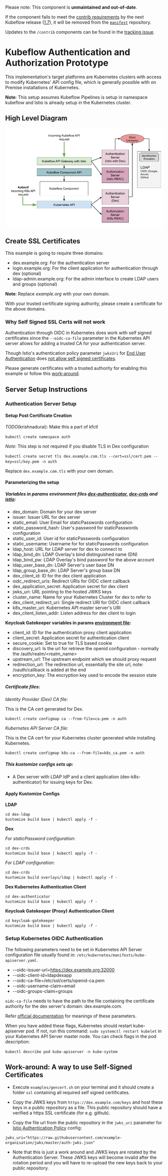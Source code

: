Please note: This component is **unmaintained and out-of-date**.

If the component fails to meet the [contrib requirements](https://github.com/kubeflow/manifests/blob/master/proposals/20220926-contrib-component-guidelines.md#component-requirements)
 by the next Kubeflow release ([1.7](https://github.com/kubeflow/community/tree/master/releases/release-1.7#timeline)),
 it will be removed from the [`manifest`](https://github.com/kubeflow/manifests) repository.

Updates to the `/contrib` components can be found in the [tracking issue](https://github.com/kubeflow/manifests/issues/2311).


# Kubeflow Authentication and Authorization Prototype

This implementation's target platforms are Kubernetes clusters with access to modify Kubernetes' API config file, which is generally possible with on Premise installations of Kubernetes.

**Note**: This setup assumes Kubeflow Pipelines is setup in namespace kubeflow and Istio is already setup in the Kubernetes cluster.

## High Level Diagram
![Authentication and Authorization in Kubeflow](/docs/dex-auth/assets/auth-istio.png)


## Create SSL Certificates

This example is going to require three domains:  
- dex.example.org: For the authentication server
- login.example.org: For the client application for authentication through dex (optional)
- ldap-admin.example.org: For the admin interface to create LDAP users and groups (optional)

**Note**: Replace *example.org* with your own domain.  

With your trusted certificate signing authority, please create a certificate for the above domains.

### Why Self Signed SSL Certs will not work

Authentication through OIDC in Kubernetes does work with self signed certificates since the `--oidc-ca-file` parameter in the Kubernetes API server allows for adding a trusted CA for your authentication server.

Though Istio's authentication policy parameter `jwksUri` for [End User Authentication](https://istio.io/docs/ops/security/end-user-auth/) does [not allow self signed certificates](https://github.com/istio/istio/issues/7290#issuecomment-420748056).

Please generate certificates with a trusted authority for enabling this example or follow this [work-around](#work-around-a-way-to-use-self-signed-certificates).

## Server Setup Instructions

### Authentication Server Setup

#### Setup Post Certificate Creation

*TODO*(krishnadurai): Make this a part of kfctl

`kubectl create namespace auth`

*Note*: This step is not required if you disable TLS in Dex configuration

`kubectl create secret tls dex.example.com.tls --cert=ssl/cert.pem --key=ssl/key.pem -n auth`

Replace `dex.example.com.tls` with your own domain.

#### Parameterizing the setup

##### Variables in params environment files [dex-authenticator](dex-authenticator/base/params.env), [dex-crds](dex-crds/base/params.env) and [istio](/docs/dex-auth/examples/authentication/Istio):
 - dex_domain: Domain for your dex server
 - issuer: Issuer URL for dex server
 - static_email: User Email for staticPasswords configuration
 - static_password_hash: User's password for staticPasswords configuration
 - static_user_id: User id for staticPasswords configuration
 - static_username: Username for for staticPasswords configuration
 - ldap_host: URL for LDAP server for dex to connect to
 - ldap_bind_dn: LDAP Overlay's bind distinguished name (DN)
 - ldap_bind_pw: LDAP Overlay's bind password for the above account
 - ldap_user_base_dn: LDAP Server's user base DN
 - ldap_group_base_dn: LDAP Server's group base DN
 - dex_client_id: ID for the dex client application
 - oidc_redirect_uris: Redirect URIs for OIDC client callback
 - dex_application_secret: Application secret for dex client
 - jwks_uri: URL pointing to the hosted JWKS keys
 - cluster_name: Name for your Kubernetes Cluster for dex to refer to
 - dex_client_redirect_uri: Single redirect URI for OIDC client callback
 - k8s_master_uri: Kubernetes API master server's URI
 - dex_client_listen_addr: Listen address for dex client to login

 **Keycloak Gatekeeper variables in params [environment file](keycloak-gatekeeper/base/params.env):**

 - client_id: ID for the authentication proxy client application
 - client_secret: Application secret for authentication client
 - secure_cookie: Set to true for TLS based cookie
 - discovery_url: Is the url for retrieve the openid configuration - normally the <server>/auth/realm/<realm_name>
 - upstream_url: The upstream endpoint which we should proxy request
 - redirection_url: The redirection url, essentially the site url, note: /oauth/callback is added at the end
 - encryption_key: The encryption key used to encode the session state

##### Certificate files:

*Identity Provider (Dex) CA file:*

This is the CA cert generated for Dex.

```
kubectl create configmap ca --from-file=ca.pem -n auth
```

*Kubernetes API Server CA file:*

This is the CA cert for your Kubernetes cluster generated while installing Kubernetes.

```
kubectl create configmap k8s-ca --from-file=k8s_ca.pem -n auth
```

##### This kustomize configs sets up:
 - A Dex server with LDAP IdP and a client application (dex-k8s-authenticator) for issuing keys for Dex.

#### Apply Kustomize Configs

**LDAP**

```
cd dex-ldap
kustomize build base | kubectl apply -f -
```

**Dex**

*For staticPassword configuration:*
```
cd dex-crds
kustomize build base | kubectl apply -f -
```

*For LDAP configuration:*
```
cd dex-crds
kustomize build overlays/ldap | kubectl apply -f -
```

**Dex Kubernetes Authentication Client**

```
cd dex-authenticator
kustomize build base | kubectl apply -f -
```

**Keycloak Gatekeeper (Proxy) Authentication Client**

```
cd keycloak-gatekeeper
kustomize build base | kubectl apply -f -
```

### Setup Kubernetes OIDC Authentication

The following parameters need to be set in Kubernetes API Server configuration file usually found in: `/etc/kubernetes/manifests/kube-apiserver.yaml`.

- --oidc-issuer-url=https://dex.example.org:32000
- --oidc-client-id=ldapdexapp
- --oidc-ca-file=/etc/ssl/certs/openid-ca.pem
- --oidc-username-claim=email
- --oidc-groups-claim=groups

`oidc-ca-file` needs to have the path to the file containing the certificate authority for the dex server's domain: dex.example.com.

Refer [official documentation](https://kubernetes.io/docs/reference/access-authn-authz/authentication/#configuring-the-api-server) for meanings of these parameters.

When you have added these flags, Kubernetes should restart kube-apiserver pod. If not, run this command: `sudo systemctl restart kubelet` in your Kubernetes API Server master node. You can check flags in the pod description:

`kubectl describe pod kube-apiserver -n kube-system`


## Work-around: A way to use Self-Signed Certificates

* Execute `examples/gencert.sh` on your terminal and it should create a folder `ssl` containing all required self signed certificates.

* Copy the JWKS keys from `https://dex.example.com/keys` and host these keys in a public repository as a file. This public repository should have a verified a https SSL certificate (for e.g. github).

* Copy the file url from the public repository in the `jwks_uri` parameter for [Istio Authentication Policy](/docs/dex-auth/examples/authentication/Istio/params.env) config:

```
jwks_uri="https://raw.githubusercontent.com/example-organisation/jwks/master/auth-jwks.json"
```

* Note that this is just a work around and JWKS keys are rotated by the Authentication Server. These JWKS keys will become invalid after the rotation period and you will have to re-upload the new keys back to your public repository.
